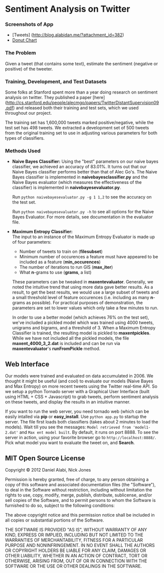 Sentiment Analysis on Twitter
=============================

### Screenshots of App
* [Tweets] (http://blog.alabidan.me/?attachment_id=382)
* [Donut Chart](http://blog.alabidan.me/?attachment_id=383)

### The Problem
Given a tweet (that contains some text), estimate the sentiment
(negative or positive) of the tweeter.
 
  
### Training, Development, and Test Datasets
Some folks at Stanford spent more than a year doing
research on sentiment analysis on twitter. 
They published a paper
 [here] (http://cs.stanford.edu/people/alecmgo/papers/TwitterDistantSupervision09.pdf)
and released both their training and test sets, which we used
throughout our project. 
  
The training set has 1,600,000 tweets marked positive/negative, while
the test set has 498 tweets. We extracted a development set of 
500 tweets from the original training set to use in adjusting 
various parameters for both types of classifiers.
  
### Methods Used
* **Naive Bayes Classifier:** 
  Using the "best"
  parameters on our naive bayes classifier, we achieved an accuracy
  of 83.01%. It turns out that our Naive Bayes classifier
  performs better than that of Alec Go's. The Naive Bayes
  classifier is implemented in 
  **naivebayesclassifier.py** and the Naive Bayes
  evaluator (which measures the effectiveness of the 
  classifier) is implemented in 
  **naivebayesevaluator.py**. 
  
  Run `python naivebayesevaluator.py -g 1 1,2` to see
  the accuracy on the test set. 
  
  Run `python naivebayesevaluator.py -h` to see all 
  options for the Naive Bayes Evaluator. For more details, see 
  documentation in the evaluator file.
  
* **Maximum Entropy Classifier:**  
  The input to an instance of the Maximum Entropy Evaluator
  is made up of four parameters:

   * Number of tweets to train on (**filesubset**)
   * Minimum number of occurences a feature must have appeared
   to be included as a feature (**min_occurences**)
   * The number of iterations to run GIS (**max_iter**)
   * What **n**-grams to use (**grams**, a list)
  
  These parameters can be tweaked in **maxentevaluator**. Generally,
  we noted the intuitive trend that using more data gave better results.
  As a result, to get the best results, we would use a large subset
  of tweets and a small threshold  level of feature occurences 
  (i.e. including as many **n**-grams as possible). For practical purposes
  of demonstration, the parameters are set to lower values which only take
  a few minutes to run. 
  
  In order to use a better model (which achieves 76% on the test set),
  we've included a pickled model
  which was trained using 4000 tweets, unigrams and bigrams, and 
  a threshold of 3. When a Maximum Entropy Classifier is trained, the 
  resulting model is pickled to **maxentpickles**. While we
  have not included all the pickled models, the file 
  **maxent_4000_3_2.dat** is included and can be run via 
  **maxentevaluator**'s **runFromPickle** method. 
  
## Web Interface
  Our models were trained and evaluated
  on data accumulated in 2006. We thought it might be useful
  (and cool)
  to evaluate our models (Naive Bayes and Max Entropy)
  on more recent tweets using the 
  Twitter real-time API. So we setup a python Tornado
  server with a Graphical User Interface (built using
  HTML + CSS + Javascript) to grab tweets, perform
  sentiment analysis on these tweets, and display
  the results in an intuitive manner. 
  
  If you want to run the web server, you need
  tornado web (which can be easily intalled via 
  **pip** or **easy_install**. Use `python app.py` to startup the server. The file
  first loads both classifiers (takes about 2 minutes to load
  the models). Wait
  till you see the messages: `Model retrieved from 'model1-2.dat'` and `Max ent model built`. By 
  default, it runs on port 8888. To see the server in 
  action, using your favorite browser go to
  `http://localhost:8888/`. Pick what model you want
  to evaluate the tweet on, and **Search**.
  

MIT Open Source License
-----------------------
Copyright © 2012 Daniel Alabi, Nick Jones

Permission is hereby granted, free of charge, to any person obtaining a copy of this software and associated documentation files (the "Software"), to deal in the Software without restriction, including without limitation the rights to use, copy, modify, merge, publish, distribute, sublicense, and/or sell copies of the Software, and to permit persons to whom the Software is furnished to do so, subject to the following conditions:

The above copyright notice and this permission notice shall be included in all copies or substantial portions of the Software.

THE SOFTWARE IS PROVIDED "AS IS", WITHOUT WARRANTY OF ANY KIND, EXPRESS OR IMPLIED, INCLUDING BUT NOT LIMITED TO THE WARRANTIES OF MERCHANTABILITY, FITNESS FOR A PARTICULAR PURPOSE AND NONINFRINGEMENT. IN NO EVENT SHALL THE AUTHORS OR COPYRIGHT HOLDERS BE LIABLE FOR ANY CLAIM, DAMAGES OR OTHER LIABILITY, WHETHER IN AN ACTION OF CONTRACT, TORT OR OTHERWISE, ARISING FROM, OUT OF OR IN CONNECTION WITH THE SOFTWARE OR THE USE OR OTHER DEALINGS IN THE SOFTWARE.